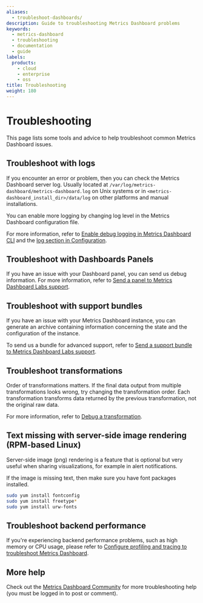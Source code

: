 ```yaml
---
aliases:
  - troubleshoot-dashboards/
description: Guide to troubleshooting Metrics Dashboard problems
keywords:
  - metrics-dashboard
  - troubleshooting
  - documentation
  - guide
labels:
  products:
    - cloud
    - enterprise
    - oss
title: Troubleshooting
weight: 180
---
```


# Troubleshooting

This page lists some tools and advice to help troubleshoot common Metrics Dashboard issues.

## Troubleshoot with logs

If you encounter an error or problem, then you can check the Metrics Dashboard server log. Usually located at `/var/log/metrics-dashboard/metrics-dashboard.log` on Unix systems or in `<metrics-dashboard_install_dir>/data/log` on other platforms and manual installations.

You can enable more logging by changing log level in the Metrics Dashboard configuration file.

For more information, refer to [Enable debug logging in Metrics Dashboard CLI](../cli/#enable-debug-logging) and the [log section in Configuration](../setup-metrics-dashboard/configure-metrics-dashboard/#log).

## Troubleshoot with Dashboards Panels

If you have an issue with your Dashboard panel, you can send us debug information. For more information, refer to [Send a panel to Metrics Dashboard Labs support](send-panel-to-metrics-dashboard-support/).

## Troubleshoot with support bundles

If you have an issue with your Metrics Dashboard instance, you can generate an archive containing information concerning the state and the configuration of the instance.

To send us a bundle for advanced support, refer to [Send a support bundle to Metrics Dashboard Labs support](support-bundles/).

## Troubleshoot transformations

Order of transformations matters. If the final data output from multiple transformations looks wrong, try changing the transformation order. Each transformation transforms data returned by the previous transformation, not the original raw data.

For more information, refer to [Debug a transformation](../panels-visualizations/query-transform-data/transform-data/#debug-a-transformation).

## Text missing with server-side image rendering (RPM-based Linux)

Server-side image (png) rendering is a feature that is optional but very useful when sharing visualizations, for example in alert notifications.

If the image is missing text, then make sure you have font packages installed.

```bash
sudo yum install fontconfig
sudo yum install freetype*
sudo yum install urw-fonts
```

## Troubleshoot backend performance

If you're experiencing backend performance problems, such as high memory or CPU usage, please refer to [Configure profiling and tracing to troubleshoot Metrics Dashboard](../setup-metrics-dashboard/configure-metrics-dashboard/configure-tracing/).

## More help

Check out the [Metrics Dashboard Community](https://community.metrics-dashboard.com/) for more troubleshooting help (you must be logged in to post or comment).
